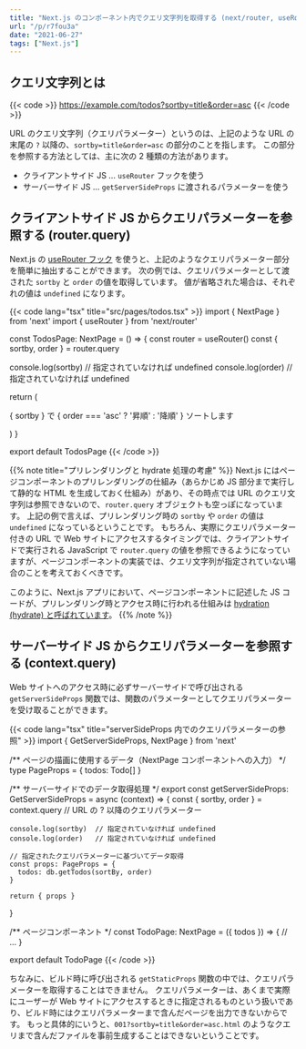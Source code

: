 ```yaml
---
title: "Next.js のコンポーネント内でクエリ文字列を取得する (next/router, useRouter)"
url: "/p/r7fou3a"
date: "2021-06-27"
tags: ["Next.js"]
---
```


クエリ文字列とは
----

{{< code >}}
https://example.com/todos?sortby=title&order=asc
{{< /code >}}

URL のクエリ文字列（クエリパラメーター）というのは、上記のような URL の末尾の `?` 以降の、`sortby=title&order=asc` の部分のことを指します。
この部分を参照する方法としては、主に次の 2 種類の方法があります。

- クライアントサイド JS ... `useRouter` フックを使う
- サーバーサイド JS ... `getServerSideProps` に渡されるパラメーターを使う


クライアントサイド JS からクエリパラメーターを参照する (router.query)
----

Next.js の [useRouter フック](https://nextjs.org/docs/api-reference/next/router) を使うと、上記のようなクエリパラメーター部分を簡単に抽出することができます。
次の例では、クエリパラメーターとして渡された `sortby` と `order` の値を取得しています。
値が省略された場合は、それぞれの値は `undefined` になります。

{{< code lang="tsx" title="src/pages/todos.tsx" >}}
import { NextPage } from 'next'
import { useRouter } from 'next/router'

const TodosPage: NextPage = () => {
  const router = useRouter()
  const { sortby, order } = router.query

  console.log(sortby)  // 指定されていなければ undefined
  console.log(order)   // 指定されていなければ undefined

  return (
    <p>{ sortby } で { order === 'asc' ? '昇順' : '降順' } ソートします</p>
  )
}

export default TodosPage
{{< /code >}}

{{% note title="プリレンダリングと hydrate 処理の考慮" %}}
Next.js にはページコンポーネントのプリレンダリングの仕組み（あらかじめ JS 部分まで実行して静的な HTML を生成しておく仕組み）があり、その時点では URL のクエリ文字列は参照できないので、`router.query` オブジェクトも空っぽになっています。
上記の例で言えば、プリレンダリング時の `sortby` や `order` の値は `undefined` になっているということです。
もちろん、実際にクエリパラメーター付きの URL で Web サイトにアクセスするタイミングでは、クライアントサイドで実行される JavaScript で `router.query` の値を参照できるようになっていますが、ページコンポーネントの実装では、クエリ文字列が指定されていない場合のことを考えておくべきです。

このように、Next.js アプリにおいて、ページコンポーネントに記述した JS コードが、プリレンダリング時とアクセス時に行われる仕組みは [hydration (hydrate) と呼ばれています](https://nextjs.org/docs/advanced-features/automatic-static-optimization)。
{{% /note %}}


サーバーサイド JS からクエリパラメーターを参照する (context.query)
----

Web サイトへのアクセス時に必ずサーバーサイドで呼び出される `getServerSideProps` 関数では、関数のパラメーターとしてクエリパラメーターを受け取ることができます。

{{< code lang="tsx" title="serverSideProps 内でのクエリパラメーターの参照" >}}
import { GetServerSideProps, NextPage } from 'next'

/** ページの描画に使用するデータ（NextPage コンポーネントへの入力） */
type PageProps = {
  todos: Todo[]
}

/** サーバーサイドでのデータ取得処理 */
export const getServerSideProps: GetServerSideProps<PageProps> =
  async (context) => {
    const { sortby, order } = context.query  // URL の ? 以降のクエリパラメーター

    console.log(sortby)  // 指定されていなければ undefined
    console.log(order)   // 指定されていなければ undefined

    // 指定されたクエリパラメーターに基づいてデータ取得
    const props: PageProps = {
      todos: db.getTodos(sortBy, order)
    }

    return { props }
  }

/** ページコンポーネント */
const TodoPage: NextPage<PageProps> = ({ todos }) => {
  // ...
}

export default TodoPage
{{< /code >}}

ちなみに、ビルド時に呼び出される `getStaticProps` 関数の中では、クエリパラメーターを取得することはできません。
クエリパラメーターは、あくまで実際にユーザーが Web サイトにアクセスするときに指定されるものという扱いであり、ビルド時にはクエリパラメーターまで含んだページを出力できないからです。
もっと具体的にいうと、`001?sortby=title&order=asc.html` のようなクエリまで含んだファイルを事前生成することはできないということです。

